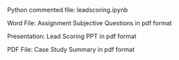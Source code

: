 Python commented file: leadscoring.ipynb

Word File: Assignment Subjective Questions in pdf format

Presentation:  Lead Scoring PPT in pdf format

PDF File: Case Study Summary in pdf format
